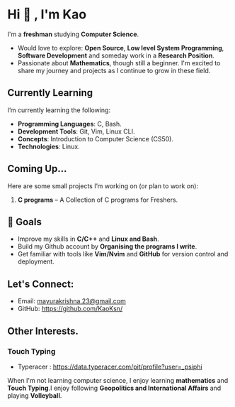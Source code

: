 # Hi 👋 , I'm Kao

I'm a **freshman** studying **Computer Science**.
- Would love to explore: **Open Source**, **Low level System Programming**, **Software Development** and someday work in a **Research Position**.
- Passionate about **Mathematics**, though still a beginner.
I'm excited to share my journey and projects as I continue to grow in these field.

## Currently Learning

I’m currently learning the following:

- **Programming Languages**: C, Bash.
- **Development Tools**: Git, Vim, Linux CLI.
- **Concepts**: Introduction to Computer Science (CS50). 
- **Technologies**: Linux.

## Coming Up...

Here are some small projects I’m working on (or plan to work on):

1. **C programs** – A Collection of C programs for Freshers.

## 🎯 Goals

- Improve my skills in **C/C++** and **Linux and Bash**.
- Build my Github account by **Organising the programs I write**.
- Get familiar with tools like **Vim/Nvim** and **GitHub** for version control and deployment.

## Let's Connect:
- Email: mayurakrishna.23@gmail.com
- GitHub: https://github.com/KaoKsn/

## Other Interests.

###  Touch Typing

- Typeracer : https://data.typeracer.com/pit/profile?user=_psiphi 


When I'm not learning computer science, I enjoy learning **mathematics** and **Touch Typing**.I enjoy following **Geopolitics and International Affairs** and playing **Volleyball**.

<!---
KaoKsn/KaoKsn is a ✨ special ✨ repository because its `README.md` (this file) appears on your GitHub profile.
You can click the Preview link to take a look at your changes.
--->
